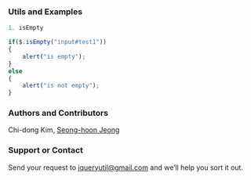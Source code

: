 ### Utils and Examples
```javascript
1. isEmpty

if($.isEmpty("input#test1"))
{
	alert("is empty");
}
else
{
	alert("is not empty");
}
```

### Authors and Contributors
Chi-dong Kim, [Seong-hoon Jeong](http://www.signpen.net)

### Support or Contact
Send your request to jqueryutil@gmail.com and we’ll help you sort it out.